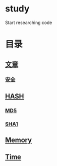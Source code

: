 # study
 Start researching code

# 目录

## [文章](./Articles)
### [安全](./Articles/安全)

## [HASH](./HASH)
### [MD5](./HASH/MD5)
### [SHA1](./HASH/SHA1)

## [Memory](./Memory)

## [Time](./Time)
